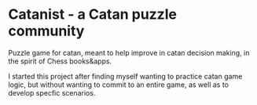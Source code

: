 # Catanist - a Catan puzzle community
Puzzle game for catan, meant to help improve in catan decision making, in the spirit of Chess books&apps. 

I started this project after finding myself wanting to practice catan game logic, but without wanting to commit to an entire game, as well as to develop specfic scenarios.

